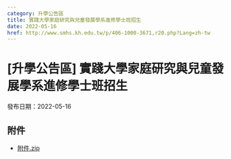 ```yaml
---
category: 升學公告區
title: 實踐大學家庭研究與兒童發展學系進修學士班招生
date: 2022-05-16
href: http://www.smhs.kh.edu.tw/p/406-1000-3671,r20.php?Lang=zh-tw
---
```


# [升學公告區] 實踐大學家庭研究與兒童發展學系進修學士班招生

發布日期：2022-05-16



## 附件

- [附件.zip](https://www.smhs.kh.edu.tw/app/index.php?Action=downloadfile&file=WVhSMFlXTm9Memd5TDNCMFlWOHpORFEwWHpJM05qVTBOVEJmTmpFNE5EY3VlbWx3&fname=DGGGROTSYWQO41XX50LKSWHGRK30OOLKDGUWTSKK4125MLVWKPROVTPOUSSSPKPO)
